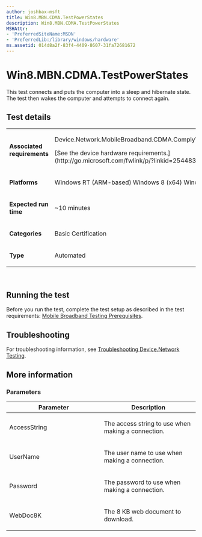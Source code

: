 ```yaml
---
author: joshbax-msft
title: Win8.MBN.CDMA.TestPowerStates
description: Win8.MBN.CDMA.TestPowerStates
MSHAttr:
- 'PreferredSiteName:MSDN'
- 'PreferredLib:/library/windows/hardware'
ms.assetid: 014d8a2f-83f4-4409-8607-31fa72681672
---
```


# Win8.MBN.CDMA.TestPowerStates


This test connects and puts the computer into a sleep and hibernate state. The test then wakes the computer and attempts to connect again.

## Test details


<table>
<colgroup>
<col width="50%" />
<col width="50%" />
</colgroup>
<tbody>
<tr class="odd">
<td><p><strong>Associated requirements</strong></p></td>
<td><p>Device.Network.MobileBroadband.CDMA.ComplyWithBaseReq</p>
<p>[See the device hardware requirements.](http://go.microsoft.com/fwlink/p/?linkid=254483)</p></td>
</tr>
<tr class="even">
<td><p><strong>Platforms</strong></p></td>
<td><p>Windows RT (ARM-based) Windows 8 (x64) Windows 8 (x86)</p></td>
</tr>
<tr class="odd">
<td><p><strong>Expected run time</strong></p></td>
<td><p>~10 minutes</p></td>
</tr>
<tr class="even">
<td><p><strong>Categories</strong></p></td>
<td><p>Basic Certification</p></td>
</tr>
<tr class="odd">
<td><p><strong>Type</strong></p></td>
<td><p>Automated</p></td>
</tr>
</tbody>
</table>

 

## Running the test


Before you run the test, complete the test setup as described in the test requirements: [Mobile Broadband Testing Prerequisites](mobile-broadband-testing-prerequisites.md).

## Troubleshooting


For troubleshooting information, see [Troubleshooting Device.Network Testing](troubleshooting-devicenetwork-testing.md).

## More information


### Parameters

<table>
<colgroup>
<col width="50%" />
<col width="50%" />
</colgroup>
<thead>
<tr class="header">
<th>Parameter</th>
<th>Description</th>
</tr>
</thead>
<tbody>
<tr class="odd">
<td><p>AccessString</p></td>
<td><p>The access string to use when making a connection.</p></td>
</tr>
<tr class="even">
<td><p>UserName</p></td>
<td><p>The user name to use when making a connection.</p></td>
</tr>
<tr class="odd">
<td><p>Password</p></td>
<td><p>The password to use when making a connection.</p></td>
</tr>
<tr class="even">
<td><p>WebDoc8K</p></td>
<td><p>The 8 KB web document to download.</p></td>
</tr>
</tbody>
</table>

 

 

 






